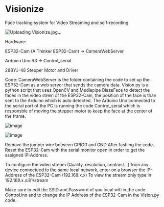 # Visionize
Face tracking system for Video Streaming and self-recording

![Uploading Visionize.jpg…]()


Hardware: 

ESP32-Cam (A Thinker ESP32-Cam) -> CameraWebServer

Arduino Uno R3 -> Control_serial

28BYJ-48 Stepper Motor and Driver


Code: 
CameraWebServer is the folder containing the code to set up the ESP32-Cam as a web server that sends the camera data.
Vision.py is a python script that uses OpenCV and Mediapipe BlazeFace to detect the faces in the video strem of the ESP32-Cam,
the position of the face is than sent to the Arduino which is auto detected.
The Arduino Uno connected to the serial port of the PC is running the code Control_serial which is responsble of
moving the stepper motor to keep the face at the center of the frame.

![image](https://github.com/Fadi-Eid/Visionize/assets/113466842/a0541b37-f395-4332-97a1-6618b427089e)

![image](https://github.com/Fadi-Eid/Visionize/assets/113466842/1c1451a7-fecb-40a4-bf84-6283d3c4bb3a)


Remove the jumper wire between GPIO0 and GND After fashing the code.
Reset the ESP32-Cam with the serial monitor open in order to get the assigned IP-Address.

To configure the video stream (Quality, resolution, contrast...) from any device connecteed to the same local network, enter on a browser the IP-Address of the ESP32-Cam (192.168.x.x)
To view the stream only type in 192.168.x.x:81/stream

Make sure to edit the SSID and Password of you local wifi in the code Control.ino and to change the IP Address of the ESP32-Cam in the Vision.py code.

